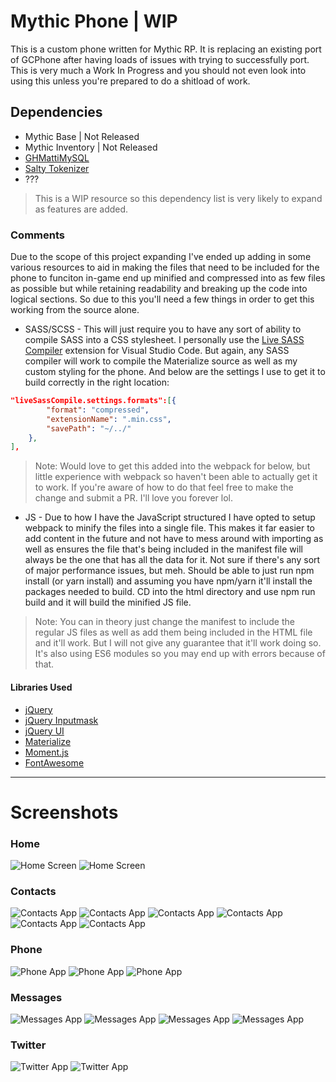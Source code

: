 # Mythic Phone | WIP
This is a custom phone written for Mythic RP. It is replacing an existing port of GCPhone after having loads of issues with trying to successfully port. This is very much a Work In Progress and you should not even look into using this unless you're prepared to do a shitload of work.

## Dependencies
* Mythic Base | Not Released
* Mythic Inventory | Not Released
* [GHMattiMySQL](https://github.com/GHMatti/ghmattimysql)
* [Salty Tokenizer](https://forum.fivem.net/t/release-dev-server-event-security-tokens-anticheat/139189)
* ???

> This is a WIP resource so this dependency list is very likely to expand as features are added.

### Comments
Due to the scope of this project expanding I've ended up adding in some various resources to aid in making the files that need to be included for the phone to funciton in-game end up minified and compressed into as few files as possible but while retaining readability and breaking up the code into logical sections. So due to this you'll need a few things in order to get this working from the source alone.

* SASS/SCSS - This will just require you to have any sort of ability to compile SASS into a CSS stylesheet. I personally use the [Live SASS Compiler](https://marketplace.visualstudio.com/items?itemName=ritwickdey.live-sass) extension for Visual Studio Code. But again, any SASS compiler will work to compile the Materialize source as well as my custom styling for the phone. And below are the settings I use to get it to build correctly in the right location:

```json
"liveSassCompile.settings.formats":[{
        "format": "compressed",
        "extensionName": ".min.css",
        "savePath": "~/../"
    },
],
```

> Note: Would love to get this added into the webpack for below, but little experience with webpack so haven't been able to actually get it to work. If you're aware of how to do that feel free to make the change and submit a PR. I'll love you forever lol.

* JS - Due to how I have the JavaScript structured I have opted to setup webpack to minify the files into a single file. This makes it far easier to add content in the future and not have to mess around with importing as well as ensures the file that's being included in the manifest file will always be the one that has all the data for it. Not sure if there's any sort of major performance issues, but meh. Should be able to just run npm install (or yarn install) and assuming you have npm/yarn it'll install the packages needed to build. CD into the html directory and use npm run build and it will build the minified JS file.

> Note: You can in theory just change the manifest to include the regular JS files as well as add them being included in the HTML file and it'll work. But I will not give any guarantee that it'll work doing so. It's also using ES6 modules so you may end up with errors because of that.

#### Libraries Used
* [jQuery](https://jquery.com/)
* [jQuery Inputmask](http://igorescobar.github.io/jQuery-Mask-Plugin/)
* [jQuery UI](https://jqueryui.com/)
* [Materialize](https://materializecss.com/)
* [Moment.js](https://momentjs.com/)
* [FontAwesome](https://fontawesome.com/)

------

# Screenshots

### Home
![Home Screen](https://i.imgur.com/oQBKg8X.png)
![Home Screen](https://i.imgur.com/7xH1BkE.gif)

### Contacts
![Contacts App](https://i.imgur.com/1FcOcJc.png)
![Contacts App](https://i.imgur.com/xL9I0xq.png)
![Contacts App](https://i.imgur.com/3tyUB7p.png)
![Contacts App](https://i.imgur.com/kNQOc14.gif)
![Contacts App](https://i.imgur.com/ItGpCwf.gif)
![Contacts App](https://i.imgur.com/2sBWhZY.gif)

### Phone
![Phone App](https://i.imgur.com/asgy0QI.png)
![Phone App](https://i.imgur.com/cMtdIzM.png)
![Phone App](https://i.imgur.com/rzzUKX4.png)

### Messages
![Messages App](https://i.imgur.com/H2lae7o.png)
![Messages App](https://i.imgur.com/FSVIusg.png)
![Messages App](https://i.imgur.com/t3CSGm2.png)
![Messages App](https://i.imgur.com/8OaYbbY.gif)

### Twitter
![Twitter App](https://i.imgur.com/X8pFTY4.png)
![Twitter App](https://i.imgur.com/ENaF9Mu.gif)
